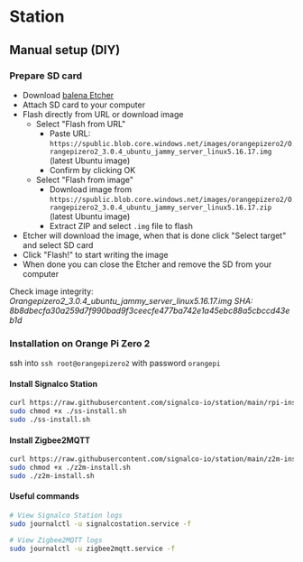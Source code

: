 # Station

## Manual setup (DIY)

### Prepare SD card

- Download [balena Etcher](https://www.balena.io/etcher/)
- Attach SD card to your computer
- Flash directly from URL or download image
  - Select "Flash from URL"
    - Paste URL: `https://spublic.blob.core.windows.net/images/orangepizero2/Orangepizero2_3.0.4_ubuntu_jammy_server_linux5.16.17.img` (latest Ubuntu image)
    - Confirm by clicking OK
  - Select "Flash from image"
    - Download image from `https://spublic.blob.core.windows.net/images/orangepizero2/Orangepizero2_3.0.4_ubuntu_jammy_server_linux5.16.17.zip` (latest Ubuntu image)
    - Extract ZIP and select `.img` file to flash
- Etcher will download the image, when that is done click "Select target" and select SD card
- Click "Flash!" to start writing the image
- When done you can close the Etcher and remove the SD from your computer

Check image integrity:
_Orangepizero2_3.0.4_ubuntu_jammy_server_linux5.16.17.img SHA: 8b8dbecfa30a259d7f990bad9f3ceecfe477ba742e1a45ebc88a5cbccd43eb1d_

### Installation on Orange Pi Zero 2

ssh into `ssh root@orangepizero2` with password `orangepi`

#### Install Signalco Station

```bash
curl https://raw.githubusercontent.com/signalco-io/station/main/rpi-install.sh > ./ss-install.sh
sudo chmod +x ./ss-install.sh
sudo ./ss-install.sh
```

#### Install Zigbee2MQTT

```bash
curl https://raw.githubusercontent.com/signalco-io/station/main/z2m-install.sh > ./z2m-install.sh
sudo chmod +x ./z2m-install.sh
sudo ./z2m-install.sh
```

#### Useful commands

```bash
# View Signalco Station logs
sudo journalctl -u signalcostation.service -f

# View Zigbee2MQTT logs
sudo journalctl -u zigbee2mqtt.service -f
```
